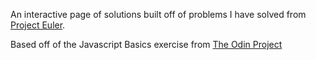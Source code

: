 An interactive page of solutions built off of problems I have solved from [Project Euler](https://projecteuler.net/).

Based off of the Javascript Basics exercise from [The Odin Project](https://www.theodinproject.com/courses/web-development-101/lessons/javascript-basics)
